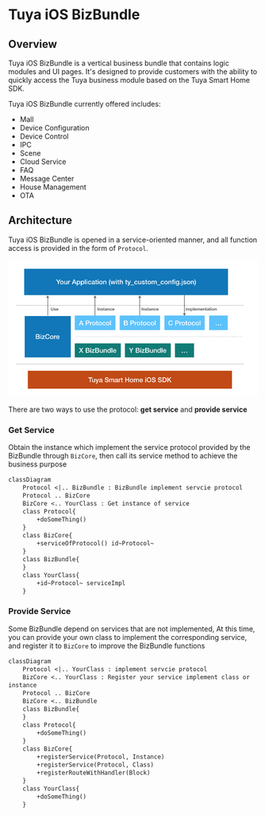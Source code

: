 # Tuya iOS BizBundle

## Overview

Tuya iOS BizBundle is a vertical business bundle that contains logic modules and UI pages. It's designed to provide customers with the ability to quickly access the Tuya business module based on the Tuya Smart Home SDK.

Tuya iOS BizBundle currently offered includes:
- Mall
- Device Configuration
- Device Control
- IPC
- Scene
- Cloud Service
- FAQ
- Message Center
- House Management
- OTA

## Architecture

Tuya iOS BizBundle is opened in a service-oriented manner, and all function access is provided in the form of `Protocol`.

![Architecture](./pages/images/architecture.png)

There are two ways to use the protocol: **get service** and **provide service**

### Get Service

Obtain the instance which implement the service protocol provided by the BizBundle through `BizCore`, then call its service method to achieve the business purpose

```mermaid
classDiagram
    Protocol <|.. BizBundle : BizBundle implement servcie protocol
    Protocol .. BizCore
    BizCore <.. YourClass : Get instance of service
    class Protocol{
        +doSomeThing()
    }
    class BizCore{
        +serviceOfProtocol() id~Protocol~
    }
    class BizBundle{
    }
    class YourClass{
        +id~Protocol~ serviceImpl
    }
```

### Provide Service

Some BizBundle depend on services that are not implemented, At this time, you can provide your own class to implement the corresponding service, and register it to `BizCore` to improve the BizBundle functions

```mermaid
classDiagram
    Protocol <|.. YourClass : implement servcie protocol
    BizCore <.. YourClass : Register your service implement class or instance
    Protocol .. BizCore
    BizCore <.. BizBundle
    class BizBundle{
    }
    class Protocol{
        +doSomeThing()
    }
    class BizCore{
        +registerService(Protocol, Instance)
        +registerService(Protocol, Class)
        +registerRouteWithHandler(Block)
    }
    class YourClass{
        +doSomeThing()
    }
```










